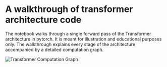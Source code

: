 # A walkthrough of transformer architecture code

The notebook walks through a single forward pass of the Transformer architecture in pytorch. It is meant for illustration and educational purposes only. The walkthrough explains every stage of the architecture accompanied by a detailed computation graph.

![Transformer Computation Graph](https://www.dropbox.com/s/bjwdq06zvq703b4/transformer.png?dl=1)
